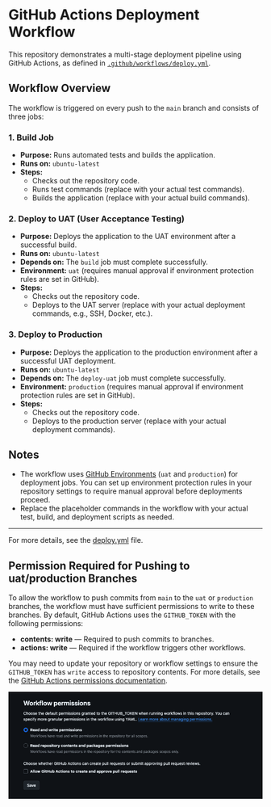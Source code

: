 # GitHub Actions Deployment Workflow

This repository demonstrates a multi-stage deployment pipeline using GitHub Actions, as defined in [`.github/workflows/deploy.yml`](.github/workflows/deploy.yml).

## Workflow Overview

The workflow is triggered on every push to the `main` branch and consists of three jobs:

### 1. Build Job
- **Purpose:** Runs automated tests and builds the application.
- **Runs on:** `ubuntu-latest`
- **Steps:**
  - Checks out the repository code.
  - Runs test commands (replace with your actual test commands).
  - Builds the application (replace with your actual build commands).

### 2. Deploy to UAT (User Acceptance Testing)
- **Purpose:** Deploys the application to the UAT environment after a successful build.
- **Runs on:** `ubuntu-latest`
- **Depends on:** The `build` job must complete successfully.
- **Environment:** `uat` (requires manual approval if environment protection rules are set in GitHub).
- **Steps:**
  - Checks out the repository code.
  - Deploys to the UAT server (replace with your actual deployment commands, e.g., SSH, Docker, etc.).

### 3. Deploy to Production
- **Purpose:** Deploys the application to the production environment after a successful UAT deployment.
- **Runs on:** `ubuntu-latest`
- **Depends on:** The `deploy-uat` job must complete successfully.
- **Environment:** `production` (requires manual approval if environment protection rules are set in GitHub).
- **Steps:**
  - Checks out the repository code.
  - Deploys to the production server (replace with your actual deployment commands).

## Notes
- The workflow uses [GitHub Environments](https://docs.github.com/en/actions/deployment/targeting-different-environments/using-environments-for-deployment) (`uat` and `production`) for deployment jobs. You can set up environment protection rules in your repository settings to require manual approval before deployments proceed.
- Replace the placeholder commands in the workflow with your actual test, build, and deployment scripts as needed.

---

For more details, see the [deploy.yml](.github/workflows/deploy.yml) file.

## Permission Required for Pushing to uat/production Branches

To allow the workflow to push commits from `main` to the `uat` or `production` branches, the workflow must have sufficient permissions to write to these branches. By default, GitHub Actions uses the `GITHUB_TOKEN` with the following permissions:

- **contents: write** — Required to push commits to branches.
- **actions: write** — Required if the workflow triggers other workflows.

You may need to update your repository or workflow settings to ensure the `GITHUB_TOKEN` has `write` access to repository contents. For more details, see the [GitHub Actions permissions documentation](https://docs.github.com/en/actions/security-guides/automatic-token-authentication#permissions-for-the-github_token).

![Workflow Action Permission Required](assets/workflow-action-permission-required.png)

